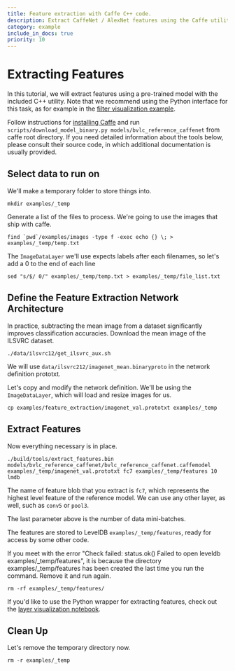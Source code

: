 ```yaml
---
title: Feature extraction with Caffe C++ code.
description: Extract CaffeNet / AlexNet features using the Caffe utility.
category: example
include_in_docs: true
priority: 10
---
```


Extracting Features
===================

In this tutorial, we will extract features using a pre-trained model with the included C++ utility.
Note that we recommend using the Python interface for this task, as for example in the [filter visualization example](http://nbviewer.ipython.org/github/BVLC/caffe/blob/master/examples/filter_visualization.ipynb).

Follow instructions for [installing Caffe](../../installation.html) and run `scripts/download_model_binary.py models/bvlc_reference_caffenet` from caffe root directory.
If you need detailed information about the tools below, please consult their source code, in which additional documentation is usually provided.

Select data to run on
---------------------

We'll make a temporary folder to store things into.

    mkdir examples/_temp

Generate a list of the files to process.
We're going to use the images that ship with caffe.

    find `pwd`/examples/images -type f -exec echo {} \; > examples/_temp/temp.txt

The `ImageDataLayer` we'll use expects labels after each filenames, so let's add a 0 to the end of each line

    sed "s/$/ 0/" examples/_temp/temp.txt > examples/_temp/file_list.txt

Define the Feature Extraction Network Architecture
--------------------------------------------------

In practice, subtracting the mean image from a dataset significantly improves classification accuracies.
Download the mean image of the ILSVRC dataset.

    ./data/ilsvrc12/get_ilsvrc_aux.sh

We will use `data/ilsvrc212/imagenet_mean.binaryproto` in the network definition prototxt.

Let's copy and modify the network definition.
We'll be using the `ImageDataLayer`, which will load and resize images for us.

    cp examples/feature_extraction/imagenet_val.prototxt examples/_temp

Extract Features
----------------

Now everything necessary is in place.

    ./build/tools/extract_features.bin models/bvlc_reference_caffenet/bvlc_reference_caffenet.caffemodel examples/_temp/imagenet_val.prototxt fc7 examples/_temp/features 10 lmdb

The name of feature blob that you extract is `fc7`, which represents the highest level feature of the reference model.
We can use any other layer, as well, such as `conv5` or `pool3`.

The last parameter above is the number of data mini-batches.

The features are stored to LevelDB `examples/_temp/features`, ready for access by some other code.

If you meet with the error "Check failed: status.ok() Failed to open leveldb examples/_temp/features", it is because the directory examples/_temp/features has been created the last time you run the command. Remove it and run again.

    rm -rf examples/_temp/features/

If you'd like to use the Python wrapper for extracting features, check out the [layer visualization notebook](http://nbviewer.ipython.org/github/BVLC/caffe/blob/master/examples/filter_visualization.ipynb).

Clean Up
--------

Let's remove the temporary directory now.

    rm -r examples/_temp
